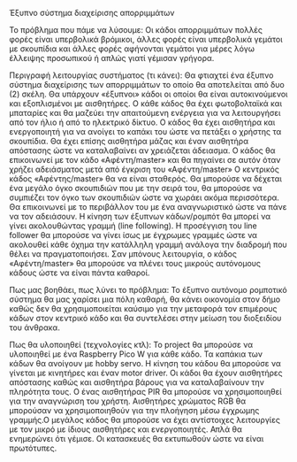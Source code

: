 Έξυπνο σύστημα διαχείρισης απορριμμάτων

Το πρόβλημα που πάμε να λύσουμε:
Οι κάδοι απορριμμάτων πολλές φορές είναι υπερβολικά βρόμικοι, άλλες φορές είναι υπερβολικά γεμάτοι με σκουπίδια και άλλες φορές αφήνονται γεμάτοι για μέρες λόγω έλλειψης προσωπικού ή απλώς γιατί γέμισαν γρήγορα.  

Περιγραφή λειτουργίας συστήματος (τι κάνει):
Θα φτιαχτεί ένα έξυπνο σύστημα διαχείρισης των απορριμμάτων το οποίο θα αποτελείται από δυο (2) σκέλη. 
Θα υπάρχουν «έξυπνοι» κάδοι οι οποίοι θα είναι αυτοκινούμενοι και εξοπλισμένοι με αισθητήρες. Ο κάθε κάδος θα έχει φωτοβολταϊκά και μπαταρίες και θα μαζεύει την απαιτούμενη ενέργεια για να λειτουργήσει από τον ήλιο ή από το ηλεκτρικό δίκτυο. Ο κάδος θα έχει αισθητήρα και ενεργοποιητή για να ανοίγει το καπάκι του ώστε να πετάξει ο χρήστης τα σκουπίδια. Θα έχει επίσης αισθητήρα μάζας και έναν αισθητήρα απόστασης ώστε να καταλαβαίνει αν χρειάζεται άδειασμα. Ο κάδος θα επικοινωνεί με τον κάδο «Αφέντη/master» και θα πηγαίνει σε αυτόν όταν χρήζει αδειάσματος μετά από έγκριση του «Αφέντη/master»
Ο κεντρικός κάδος «Αφέντης/master» θα να είναι σταθερός. Θα μπορούσε να δέχεται ένα μεγάλο όγκο σκουπιδιών που με την σειρά του, θα μπορούσε να συμπιέζει τον όγκο των σκουπιδιών ώστε να χωράει ακόμα περισσότερα. Θα επικοινωνεί με το περιβάλλον του με ένα αναγνωριστικό ώστε να πάνε να τον αδειάσουν.
Η κίνηση των έξυπνων κάδων/ρομπότ θα μπορεί να γίνει ακολουθώντας γραμμή (line following). Η προσέγγιση του line follower θα μπορούσε να γίνει ίσως με έγχρωμες γραμμές ώστε να ακολουθεί κάθε όχημα την κατάλληλη γραμμή ανάλογα την διαδρομή που θέλει να πραγματοποιήσει. Σαν μπόνους λειτουργία, ο κάδος «Αφέντη/master» θα μπορούσε να πλένει τους μικρούς αυτόνομους κάδους ώστε να είναι πάντα καθαροί.

Πως μας βοηθάει, πως λύνει το πρόβλημα:
Το έξυπνο αυτόνομο ρομποτικό σύστημα θα μας χαρίσει μια πόλη καθαρή, θα κάνει οικονομία στον δήμο καθώς δεν θα χρησιμοποιείται καύσιμο για την μεταφορά τον επιμέρους κάδων στον κεντρικό κάδο και θα συντελέσει στην μείωση του διοξειδίου του άνθρακα.

Πως θα υλοποιηθεί (τεχνολογίες κτλ):
Το project θα μπορούσε να υλοποιηθεί με ένα Raspberry Pico W για κάθε κάδο. Τα καπάκια των κάδων θα ανοίγουν με hobby servo. Η κίνηση του κάδου θα μπορούσε να γίνεται με κινητήρες και έναν motor driver. Οι κάδοι θα έχουν αισθητήρες απόστασης καθώς και αισθητήρα βάρους για να καταλαβαίνουν την πληρότητα τους. Ο ένας αισθητήρας PIR θα μπορούσε να χρησιμοποιηθεί για την αναγνώριση του χρήστη. Αισθητήρες χρώματος RGB θα μπορούσαν να χρησιμοποιηθούν για την πλοήγηση μέσω έγχρωμης γραμμής.Ο μεγάλος κάδος θα μπορούσε να έχει αντίστοιχες λειτουργίες με τον μικρό με ίδιους αισθητήρες και ενεργοποιητές. Απλά θα ενημερώνει ότι γέμισε. Οι κατασκευές θα εκτυπωθούν ώστε να είναι πρωτότυπες.
